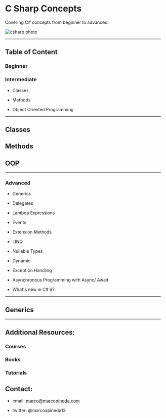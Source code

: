 # C Sharp Concepts

Covering C# concepts from beginner to advanced.

![csharp photo](http://devstickers.com/assets/img/pro/2p4i.png)

---

## Table of Content
 
### Beginner

### Intermediate

* Classes

* Methods 

* Object Oriented Programming


--- 

## Classes







## Methods

## OOP





---

### Advanced

* Generics

* Delegates

* Lambda Expressions

* Events

* Extension Methods

* LINQ

* Nullable Types

* Dynamic 

* Exception Handling

* Asynchronous Programming with Async/ Await

* What's new in C# 6?


---

## Generics 








---

## Additional Resources:

### Courses

### Books

### Tutorials

## Contact: 

* email: marco@marcopineda.com

* twitter: @marcoapineda13


